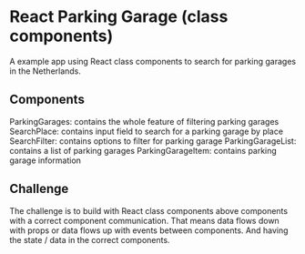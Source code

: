 # React Parking Garage (class components)

A example app using React class components to search for parking garages in the Netherlands.

## Components

ParkingGarages: contains the whole feature of filtering parking garages
SearchPlace: contains input field to search for a parking garage by place
SearchFilter: contains options to filter for parking garage
ParkingGarageList: contains a list of parking garages
ParkingGarageItem: contains parking garage information

## Challenge

The challenge is to build with React class components above components with a correct component communication.
That means data flows down with props or data flows up with events between components.
And having the state / data in the correct components.